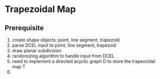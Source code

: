 # Trapezoidal Map

## Prerequisite

1. create shape objects: point, line segment, trapezoid
2. parse DCEL input to point, line segment, trapezoid
3. draw planar subdivision
4. randomizing algorithm to handle input from DCEL
5. need to implement a directed acyclic graph D to store the trapezoidal map T
6. 